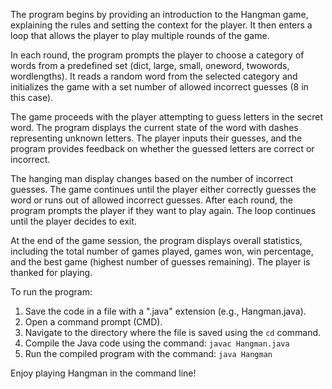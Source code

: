 The program begins by providing an introduction to the Hangman game, explaining the rules and setting the context for the player. It then enters a loop that allows the player to play multiple rounds of the game.

In each round, the program prompts the player to choose a category of words from a predefined set (dict, large, small, oneword, twowords, wordlengths). It reads a random word from the selected category and initializes the game with a set number of allowed incorrect guesses (8 in this case).

The game proceeds with the player attempting to guess letters in the secret word. The program displays the current state of the word with dashes representing unknown letters. The player inputs their guesses, and the program provides feedback on whether the guessed letters are correct or incorrect.

The hanging man display changes based on the number of incorrect guesses. The game continues until the player either correctly guesses the word or runs out of allowed incorrect guesses. After each round, the program prompts the player if they want to play again. The loop continues until the player decides to exit.

At the end of the game session, the program displays overall statistics, including the total number of games played, games won, win percentage, and the best game (highest number of guesses remaining). The player is thanked for playing.

To run the program:

1. Save the code in a file with a ".java" extension (e.g., Hangman.java).
2. Open a command prompt (CMD).
3. Navigate to the directory where the file is saved using the `cd` command.
4. Compile the Java code using the command: `javac Hangman.java`
5. Run the compiled program with the command: `java Hangman`

Enjoy playing Hangman in the command line!
